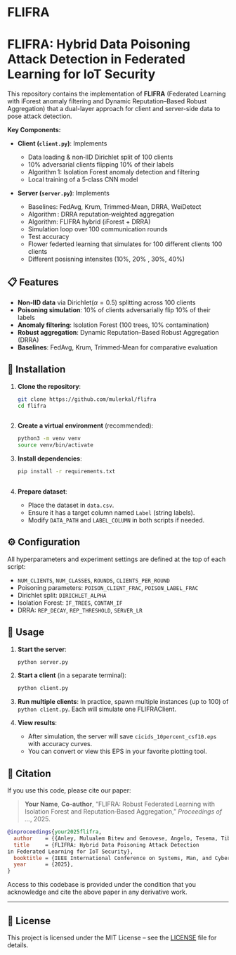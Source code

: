 # FLIFRA
# FLIFRA: Hybrid Data Poisoning Attack Detection in Federated Learning for IoT Security

This repository contains the implementation of **FLIFRA** (Federated Learning with iForest anomaly filtering and Dynamic Reputation–Based Robust Aggregation) that a dual-layer approach for client and server-side data to pose attack detection.

**Key Components:**

* **Client (`client.py`)**: Implements

  * Data loading & non‑IID Dirichlet split of 100 clients
  * 10% adversarial clients flipping 10% of their labels
  * Algorithm 1: Isolation Forest anomaly detection and filtering
  * Local training of a 5‑class CNN model
* **Server (`server.py`)**: Implements

  * Baselines: FedAvg, Krum, Trimmed‑Mean, DRRA, WeiDetect
  * Algorithm : DRRA reputation‑weighted aggregation
  * Algorithm: FLIFRA hybrid (iForest + DRRA)
  * Simulation loop over 100 communication rounds
  * Test accuracy
  * Flower federted learning that simulates for 100 different clients 100 clients
  * Different posisning intensites (10%, 20% , 30%, 40%)

## 📋 Features

* **Non‑IID data** via Dirichlet($\alpha=0.5$) splitting across 100 clients
* **Poisoning simulation**: 10% of clients adversarially flip 10% of their labels
* **Anomaly filtering**: Isolation Forest (100 trees, 10% contamination)
* **Robust aggregation**: Dynamic Reputation–Based Robust Aggregation (DRRA)
* **Baselines**: FedAvg, Krum, Trimmed‑Mean for comparative evaluation
## 🚀 Installation

1. **Clone the repository**:

   ```bash
   git clone https://github.com/mulerkal/flifra
   cd flifra
  
2. **Create a virtual environment** (recommended):

   ```bash
   python3 -m venv venv
   source venv/bin/activate
   ```

3. **Install dependencies**:

   ```bash
   pip install -r requirements.txt
 

4. **Prepare dataset**:

   * Place the dataset in `data.csv`.
   * Ensure it has a target column named `Label` (string labels).
   * Modify `DATA_PATH` and `LABEL_COLUMN` in both scripts if needed.

## ⚙️ Configuration

All hyperparameters and experiment settings are defined at the top of each script:

* `NUM_CLIENTS`, `NUM_CLASSES`, `ROUNDS`, `CLIENTS_PER_ROUND`
* Poisoning parameters: `POISON_CLIENT_FRAC`, `POISON_LABEL_FRAC`
* Dirichlet split: `DIRICHLET_ALPHA`
* Isolation Forest: `IF_TREES`, `CONTAM_IF`
* DRRA: `REP_DECAY`, `REP_THRESHOLD`, `SERVER_LR`

## 🎯 Usage

1. **Start the server**:

   ```bash
   python server.py
   ```

2. **Start a client** (in a separate terminal):

   ```bash
   python client.py
   ```

3. **Run multiple clients**: In practice, spawn multiple instances (up to 100) of `python client.py`. Each will simulate one FLIFRAClient.

4. **View results**:

   * After simulation, the server will save `cicids_10percent_csf10.eps` with accuracy curves.
   * You can convert or view this EPS in your favorite plotting tool.

## 📖 Citation

If you use this code, please cite our paper:

> **Your Name**, **Co‑author**, “FLIFRA: Robust Federated Learning with Isolation Forest and Reputation‑Based Aggregation,” *Proceedings of ...*, 2025.

```bibtex
@inproceedings{your2025flifra,
  author    = {{Anley, Mulualem Bitew and Genovese, Angelo, Tesema, Tibebe Beshaha and Piuri, Vincenzo}},
  title     = {FLIFRA: Hybrid Data Poisoning Attack Detection
in Federated Learning for IoT Security},
  booktitle = {IEEE International Conference on Systems, Man, and Cybernetics (SMC)},
  year      = {2025},
}
```

Access to this codebase is provided under the condition that you acknowledge and cite the above paper in any derivative work.

---

## 📝 License

This project is licensed under the MIT License – see the [LICENSE](LICENSE) file for details.

